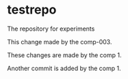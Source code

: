 # testrepo

The repository for experiments

This change made by the comp-003.

These changes are made by the comp 1.

Another commit is added by the comp 1.
